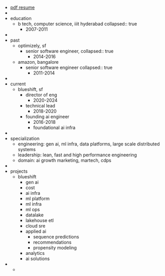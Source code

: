 - [pdf resume](https://drive.google.com/file/d/1czUtRNcFoIWzl1c9TzRj_uAlMpdz83J9/view?usp=sharing)
-
- education
	- b tech, computer science, iiit hyderabad
	  collapsed:: true
		- 2007-2011
-
- past
	- optimizely, sf
		- senior software engineer,
		  collapsed:: true
			- 2014-2016
	- amazon, bangalore
		- senior software engineer
		  collapsed:: true
			- 2011-2014
-
- current
	- blueshift, sf
		- director of eng
			- 2020-2024
		- technical lead
			- 2018-2020
		- founding ai engineer
			- 2016-2018
			- foundational ai infra
-
- specialization
	- engineering: gen ai, ml infra, data platforms, large scale distributed systems
	- leadership: lean, fast and high performance engineering
	- domain: ai growth marketing, martech, cdps
-
- projects
	- blueshift
		- gen ai
		- cost
		- ai infra
		- ml platform
		- ml infra
		- ml ops
		- datalake
		- lakehouse etl
		- cloud sre
		- applied ai
			- sequence predictions
			- recommendations
			- propensity modeling
		- analytics
		- ai solutions
-
	-